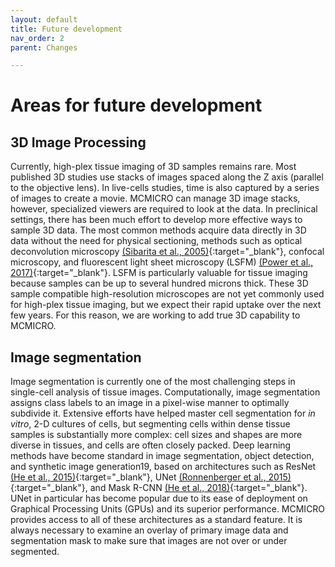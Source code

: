 ```yaml
---
layout: default
title: Future development
nav_order: 2
parent: Changes

---
```


# Areas for future development
## 3D Image Processing
Currently, high-plex tissue imaging of 3D samples remains rare. Most published 3D studies use stacks of images spaced along the Z axis (parallel to the objective lens). In live-cells studies, time is also captured by a series of images to create a movie. MCMICRO can manage 3D image stacks, however, specialized viewers are required to look at the data. In preclinical settings, there has been much effort to develop more effective ways to sample 3D data. The most common methods acquire data directly in 3D data without the need for physical sectioning, methods such as optical deconvolution microscopy [(Sibarita et al., 2005)](https://doi.org/10.1007/b102215){:target="_blank"}, confocal microscopy, and fluorescent light sheet microscopy (LSFM) [(Power et al., 2017)](https://doi.org/10.1038/nmeth.4224){:target="_blank"}. LSFM is particularly valuable for tissue imaging because samples can be up to several hundred microns thick. These 3D sample compatible high-resolution microscopes are not yet commonly used for high-plex tissue imaging, but we expect their rapid uptake over the next few years. For this reason, we are working to add true 3D capability to MCMICRO.

## Image segmentation
Image segmentation is currently one of the most challenging steps in single-cell analysis of tissue images. Computationally, image segmentation assigns class labels to an image in a pixel-wise manner to optimally subdivide it. Extensive efforts have helped master cell segmentation for *in vitro*, 2-D cultures of cells, but segmenting cells within dense tissue samples is substantially more complex: cell sizes and shapes are more diverse in tissues, and cells are often closely packed. Deep learning methods have become standard in image segmentation, object detection, and synthetic image generation19, based on architectures such as ResNet [(He et al., 2015)](https://doi.org/10.48550/arXiv.1512.03385){:target="_blank"}, UNet [(Ronnenberger et al., 2015)](https://doi.org/10.48550/arXiv.1505.04597){:target="_blank"}, and Mask R-CNN [(He et al., 2018)](https://doi.org/10.48550/arXiv.1703.06870){:target="_blank"}. UNet in particular has become popular due to its ease of deployment on Graphical Processing Units (GPUs) and its superior performance. MCMICRO provides access to all of these architectures as a standard feature. It is always necessary to examine an overlay of primary image data and segmentation mask to make sure that images are not over or under segmented.


